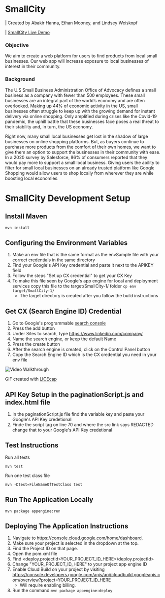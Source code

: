 # SmallCity
| Created by Abakir Hanna, Ethan Mooney, and Lindsey Weiskopf 

| [SmallCity Live Demo](https://step2020-smallcity.appspot.com/)

### Objective
We aim to create a web platform for users to find products from local small businesses. Our web app will increase exposure to local businesses of interest in their community. 

### Background
The U.S Small Business Administration Office of Advocacy defines a small business as a company with fewer than 500 employees. These small businesses are an integral part of the world’s economy and are often overlooked. Making up 44% of economic activity in the US, small businesses often struggle to keep up with the growing demand for instant delivery via online shopping. Only amplified during crises like the Covid-19 pandemic, the uphill battle that these businesses face poses a real threat to their stability and, in turn, the US economy.

Right now, many small local businesses get lost in the shadow of large businesses on online shopping platforms. But, as buyers continue to purchase more products from the comfort of their own homes, we want to give them an option to support the businesses in their community with ease. In a 2020 survey by Salesforce, 86% of consumers reported that they would pay more to support a small local business. Giving users the ability to filter for small local businesses on an already trusted platform like Google Shopping would allow users to shop locally from wherever they are while boosting local economies. 

# SmallCity Development Setup
## Install Maven
```
mvn install
```

## Configuring the Environment Variables
1. Make an env file that is the same format as the envSample file with 
   your correct credentials in the same directory
2. Find your Google's API Key credential and paste it next to the 
   APIKEY field 
3. Follow the steps "Set up CX credential" to get your CX Key
4. To make this file seen by Google's app engine for local and deployment 
   services copy this file to the target/SmallCity-1/ folder `cp env target/SmallCity-1/`
   - The target directory is created after you follow the build instructions

## Get CX (Search Engine ID) Credential
1. Go to Google's programmable [search console](https://cse.google.com/all)
2. Press the add button 
3. Under Sites to search, type https://www.linkedin.com/company/
4. Name the search engine, or keep the default Name
5. Press the create button
6. After the search engine is created, click on the Control Panel button
7. Copy the Search Engine ID which is the CX credential you need in your env file

<img src='https://imgur.com/axyAU2J.gif' title='Video Walkthrough' width='' alt='Video Walkthrough' />

GIF created with [LICEcap](http://www.cockos.com/licecap/)

## API Key Setup in the paginationScript.js and index.html file
1. In the paginationScript.js file find the variable key and paste 
   your Google's API Key credetional 
2. Finde the script tag on line 70 and where the src link says REDACTED 
   change that to your Google's API Key credetional 
   
## Test Instructions
Run all tests
```
mvn test
```

Run one test class file 
```
mvn -Dtest=FileNameOfTestClass test
```

## Run The Application Locally
```
mvn package appengine:run
```

## Deploying The Application Instructions
1. Navigate to https://console.cloud.google.com/home/dashboard.
2. Make sure your project is selected in the dropdown at the top.
3. Find the Project ID on that page.
4. Open the pom.xml file
5. Find <deploy.projectId>YOUR_PROJECT_ID_HERE</deploy.projectId> 
6. Change "YOUR_PROJECT_ID_HERE" to your project app engine ID
7. Enable Cloud Build on your project by visiting https://console.developers.google.com/apis/api/cloudbuild.googleapis.com/overview?project=YOUR_PROJECT_ID_HERE
    - Will require enabling billing.
8. Run the command `mvn package appengine:deploy`
